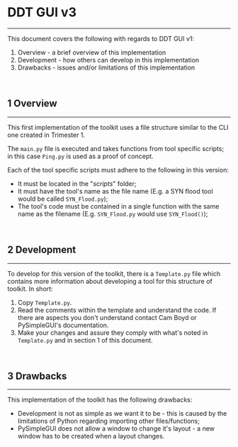 # DDT GUI v3
---
This document covers the following with regards to DDT GUI v1:
1. Overview - a brief overview of this implementation
2. Development - how others can develop in this implementation
3. Drawbacks - issues and/or limitations of this implementation

<br>

## 1 Overview
---
This first implementation of the toolkit uses a file structure similar to the CLI one created in Trimester 1.

The `main.py` file is executed and takes functions from tool specific scripts; in this case `Ping.py` is used as a proof of concept. 

Each of the tool specific scripts must adhere to the following in this version:
* It must be located in the "*scripts*" folder;
* It must have the tool's name as the file name (E.g. a SYN flood tool would be called `SYN_Flood.py`);
* The tool's code must be contained in a single function with the same name as the filename (E.g. `SYN_Flood.py` would use `SYN_Flood()`);

<br>

## 2 Development
---
To develop for this version of the toolkit, there is a `Template.py` file which contains more information about developing a tool for this structure of toolkit. In short:
1. Copy `Template.py`.
2. Read the comments within the template and understand the code. If there are aspects you don't understand contact Cam Boyd or PySimpleGUI's documentation.
3. Make your changes and assure they comply with what's noted in `Template.py` and in section 1 of this document.

<br>

## 3 Drawbacks
---
This implementation of the toolkit has the following drawbacks:
* Development is not as simple as we want it to be - this is caused by the limitations of Python regarding importing other files/functions;
* PySimpleGUI does not allow a window to change it's layout - a new window has to be created when a layout changes.